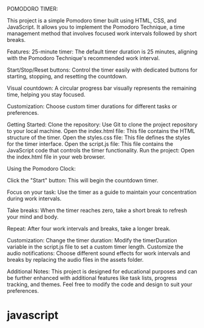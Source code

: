 POMODORO TIMER: 

This project is a simple Pomodoro timer built using HTML, CSS, and JavaScript. It allows you to implement the Pomodoro Technique, a time management method that involves focused work intervals followed by short breaks.

Features:
25-minute timer: 
The default timer duration is 25 minutes, aligning with the Pomodoro Technique's recommended work interval.

Start/Stop/Reset buttons:
Control the timer easily with dedicated buttons for starting, stopping, and resetting the countdown.

Visual countdown:
A circular progress bar visually represents the remaining time, helping you stay focused.

Customization: 
Choose custom timer durations for different tasks or preferences.

Getting Started:
Clone the repository: Use Git to clone the project repository to your local machine.
Open the index.html file: This file contains the HTML structure of the timer.
Open the styles.css file: This file defines the styles for the timer interface.
Open the script.js file: This file contains the JavaScript code that controls the timer functionality.
Run the project: Open the index.html file in your web browser.

Using the Pomodoro Clock:

Click the "Start" button: 
This will begin the countdown timer.

Focus on your task: 
Use the timer as a guide to maintain your concentration during work intervals.

Take breaks:
When the timer reaches zero, take a short break to refresh your mind and body.

Repeat: 
After four work intervals and breaks, take a longer break.

Customization:
Change the timer duration: Modify the timerDuration variable in the script.js file to set a custom timer length.
Customize the audio notifications: Choose different sound effects for work intervals and breaks by replacing the audio files in the assets folder.

Additional Notes:
This project is designed for educational purposes and can be further enhanced with additional features like task lists, progress tracking, and themes.
Feel free to modify the code and design to suit your preferences.
# javascript
